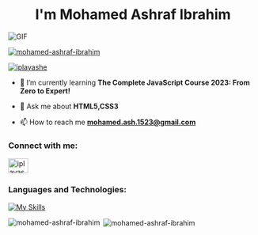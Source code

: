 <h1 align="center">I'm Mohamed Ashraf Ibrahim</h1>



![GIF](https://media.giphy.com/media/aNqEFrYVnsS52/giphy.gif)




<p align="left"> <a href="https://github.com/ryo-ma/github-profile-trophy"><img src="https://github-profile-trophy.vercel.app/?username=mohamed-ashraf-ibrahim" alt="mohamed-ashraf-ibrahim" /></a> </p>

<p align="left"> <a href="https://twitter.com/iplayashe" target="blank"><img src="https://img.shields.io/twitter/follow/iplayashe?logo=twitter&style=for-the-badge" alt="iplayashe" /></a> </p>

- 🌱 I’m currently learning **The Complete JavaScript Course 2023: From Zero to Expert!**

- 💬 Ask me about **HTML5,CSS3**

- 📫 How to reach me **mohamed.ash.1523@gmail.com**

<h3 align="left">Connect with me:</h3>
<p align="left">
<a href="https://twitter.com/iplayashe" target="blank"><img align="center" src="https://raw.githubusercontent.com/rahuldkjain/github-profile-readme-generator/master/src/images/icons/Social/twitter.svg" alt="iplayashe" height="30" width="40" /></a>
</p>

### Languages and Technologies:

[![My Skills](https://skillicons.dev/icons?i=cpp,html,css,js,bootstrap,figma,xd)](https://skillicons.dev)




<p><img align="left" src="https://github-readme-stats.vercel.app/api/top-langs?username=mohamed-ashraf-ibrahim&show_icons=true&locale=en&layout=compact" alt="mohamed-ashraf-ibrahim" /></p>

<p>&nbsp;<img align="center" src="https://github-readme-stats.vercel.app/api?username=mohamed-ashraf-ibrahim&show_icons=true&locale=en" alt="mohamed-ashraf-ibrahim" /></p>

